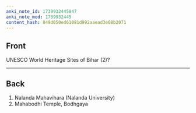 ```yaml
---
anki_note_id: 1739932445847
anki_note_mod: 1739932445
content_hash: 849d050ed61081d992aaead3e68b2071
---
```


## Front

UNESCO World Heritage Sites of Bihar (2)?

<hr/>

## Back

1. Nalanda Mahavihara (Nalanda University)  
2. Mahabodhi Temple, Bodhgaya